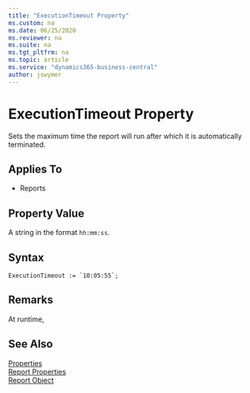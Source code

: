 ```yaml
---
title: "ExecutionTimeout Property"
ms.custom: na
ms.date: 06/25/2020
ms.reviewer: na
ms.suite: na
ms.tgt_pltfrm: na
ms.topic: article
ms.service: "dynamics365-business-central"
author: jswymer
---
```


# ExecutionTimeout Property

Sets the maximum time the report will run after which it is automatically terminated. 
  
## Applies To  

- Reports

## Property Value   

A string in the format `hh:mm:ss`.

## Syntax
```
ExecutionTimeout := `10:05:55`;
```

## Remarks

At runtime,
## See Also  

[Properties](devenv-properties.md)  
[Report Properties](devenv-report-properties.md)  
[Report Object](../devenv-report-object.md)  